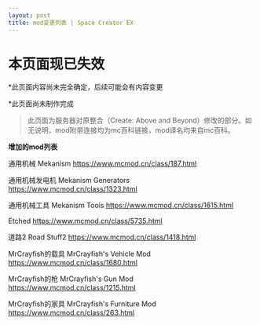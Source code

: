```yaml
---
layout: post
title: mod变更列表 | Space Creator EX
---
```


# 本页面现已失效

*此页面内容尚未完全确定，后续可能会有内容变更

*此页面尚未制作完成

> 此页面为服务器对原整合（Create: Above and Beyond）修改的部分。如无说明，mod附带连接均为mc百科链接，mod译名均来自mc百科。

**增加的mod列表**

通用机械  Mekanism  <https://www.mcmod.cn/class/187.html>

通用机械发电机  Mekanism  Generators  <https://www.mcmod.cn/class/1323.html>

通用机械工具  Mekanism Tools  <https://www.mcmod.cn/class/1615.html>

Etched  <https://www.mcmod.cn/class/5735.html>

道路2  Road Stuff2  <https://www.mcmod.cn/class/1418.html>

MrCrayfish的载具  MrCrayfish's Vehicle Mod  <https://www.mcmod.cn/class/1680.html>

MrCrayfish的枪  MrCrayfish's Gun Mod  <https://www.mcmod.cn/class/1215.html>

MrCrayfish的家具  MrCrayfish's Furniture Mod  <https://www.mcmod.cn/class/263.html>
